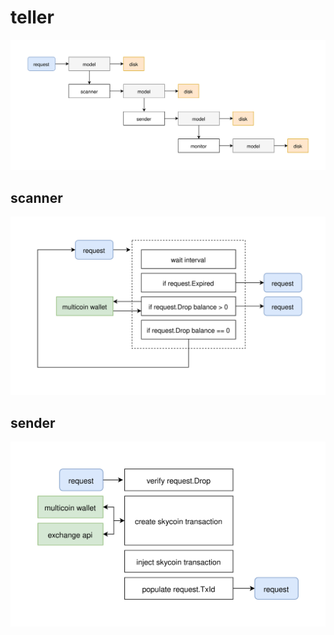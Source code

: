 # teller

<p align="center">
	<img src="img/overview.svg" />
</p>

## scanner

<p align="center">
	<img src="img/scanner.svg" />
</p>

## sender

<p align="center">
	<img src="img/sender.svg" />
</p>